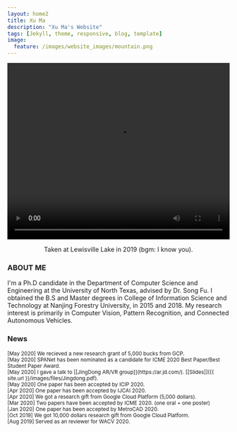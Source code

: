 ```yaml
---
layout: home2
title: Xu Ma
description: "Xu Ma's Website"
tags: [Jekyll, theme, responsive, blog, template]
image:
  feature: /images/website_images/mountain.png
---
```


<head>
    <style type="text/css">
        figure{text-align: center;}
    </style>
</head>

<!-- <figure>
  <img src="{{ site.url }}/images/author_images/Optimized-Lei-Smoky_Mountain.JPG"/>
  <figcaption>Lei Mao at Smoky Mountain in 2015</figcaption>
</figure> -->
<video src="{{ site.url }}/images/author_images/video.mp4" width="100%" height="400" controls preload></video>
<center><figcaption>Taken at Lewisville Lake in 2019 (bgm: I know you).</figcaption></center>
 
### ABOUT ME
I'm a Ph.D candidate in the Department of Computer Science and Engineering at the University of North Texas, advised by Dr. Song Fu. I obtained the B.S and Master degrees in College of Information Science and Technology at Nanjing Forestry University, in 2015 and 2018. My research interest is primarily in Computer Vision, Pattern Recognition, and Connected Autonomous Vehicles.


### News
<small>
[May 2020] We recieved a new research grant of 5,000 bucks from GCP.<br>
[May 2020] SPANet has been nominated as a candidate for ICME 2020 Best Paper/Best Student Paper Award.<br>
[May 2020] I gave a talk to [[JingDong AR/VR group]](https://ar.jd.com/). [[Slides]]({{ site.url }}/images/files/Jingdong.pdf).<br>
[May 2020] One paper has been accepted by ICIP 2020.<br>
[Apr 2020] One paper has been accepted by IJCAI 2020.<br>
[Apr 2020] We got a research gift from Google Cloud Platform (5,000 dollars).<br>
[Mar 2020] Two papers have been accepted by ICME 2020. (one oral + one poster)<br>
[Jan 2020] One paper has been accepted by MetroCAD 2020.<br>
[Oct 2019] We got 10,000 dollars research gift from Google Cloud Platform.<br>
[Aug 2019] Served as an reviewer for WACV 2020. <br>
</small>